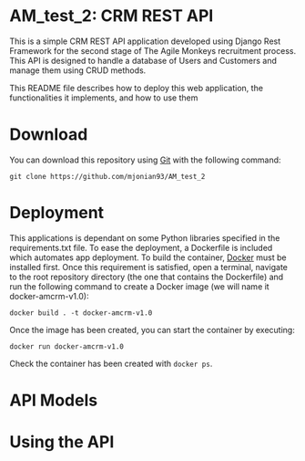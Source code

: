 # AM_test_2: CRM REST API

This is a simple CRM REST API application developed using Django Rest Framework
for the second stage of The Agile Monkeys recruitment process. This API is designed to
handle a database of Users and Customers and manage them using CRUD methods.

This README file describes how to deploy this web application, the functionalities it
implements, and how to use them

# Download

You can download this repository using [Git](https://git-scm.com/) with the following command:
```
git clone https://github.com/mjonian93/AM_test_2
```

# Deployment

This applications is dependant on some Python libraries specified in the requirements.txt
file. To ease the deployment, a Dockerfile is included which automates app deployment.
To build the container, [Docker](https://docs.docker.com/engine/install/) must 
be installed first. Once this requirement is satisfied, open a terminal, navigate to the 
root repository directory (the one that contains the Dockerfile) and run the
following command to create a Docker image (we will name it docker-amcrm-v1.0):
```
docker build . -t docker-amcrm-v1.0
```
Once the image has been created, you can start the container by executing:
```
docker run docker-amcrm-v1.0
```
Check the container has been created with `docker ps`.


# API Models

# Using the API





